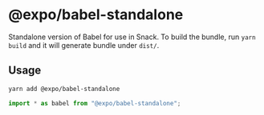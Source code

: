 # @expo/babel-standalone

Standalone version of Babel for use in Snack. To build the bundle, run `yarn build` and it will generate bundle under `dist/`.

## Usage

```sh
yarn add @expo/babel-standalone
```

```js
import * as babel from "@expo/babel-standalone";
```
